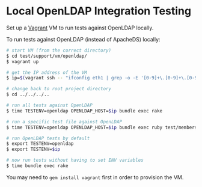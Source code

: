 # Local OpenLDAP Integration Testing

Set up a [Vagrant](http://www.vagrantup.com/) VM to run tests against OpenLDAP locally.

To run tests against OpenLDAP (instead of ApacheDS) locally:

``` bash
# start VM (from the correct directory)
$ cd test/support/vm/openldap/
$ vagrant up

# get the IP address of the VM
$ ip=$(vagrant ssh -- "ifconfig eth1 | grep -o -E '[0-9]+\.[0-9]+\.[0-9]+\.[0-9]+' | head -n1")

# change back to root project directory
$ cd ../../../..

# run all tests against OpenLDAP
$ time TESTENV=openldap OPENLDAP_HOST=$ip bundle exec rake

# run a specific test file against OpenLDAP
$ time TESTENV=openldap OPENLDAP_HOST=$ip bundle exec ruby test/membership_validators/recursive_test.rb

# run OpenLDAP tests by default
$ export TESTENV=openldap
$ export TESTENV=$ip

# now run tests without having to set ENV variables
$ time bundle exec rake
```

You may need to `gem install vagrant` first in order to provision the VM.
